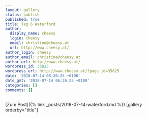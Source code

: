 ```yaml
---
layout: gallery
status: publish
published: true
title: Tag 6 Waterford
author:
  display_name: cheesy
  login: cheesy
  email: christine@cheesy.at
  url: http://www.cheesy.at/
author_login: cheesy
author_email: christine@cheesy.at
author_url: http://www.cheesy.at/
wordpress_id: 35825
wordpress_url: http://www.cheesy.at/?page_id=35825
date: '2018-07-14 08:26:25 +0100'
date_gmt: '2018-07-14 06:26:25 +0100'
categories: []
comments: []
---
```


[Zum Post]({% link _posts/2018-07-14-waterford.md %})
[gallery orderby="title"]
